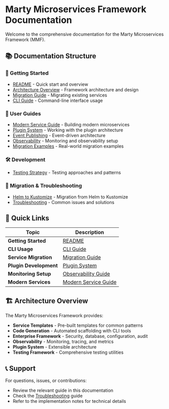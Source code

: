 # Marty Microservices Framework Documentation

Welcome to the comprehensive documentation for the Marty Microservices Framework (MMF).

## 📚 Documentation Structure

### 🚀 Getting Started
- [README](../README.md) - Quick start and overview
- [Architecture Overview](architecture.md) - Framework architecture and design
- [Migration Guide](guides/MIGRATION_GUIDE.md) - Migrating existing services
- [CLI Guide](guides/CLI_README.md) - Command-line interface usage

### 📖 User Guides
- [Modern Service Guide](guides/modern_service_guide.md) - Building modern microservices
- [Plugin System](guides/plugin-system.md) - Working with the plugin architecture
- [Event Publishing](guides/event-publishing-guide.md) - Event-driven architecture
- [Observability](guides/observability.md) - Monitoring and observability setup
- [Migration Examples](guides/MIGRATION_EXAMPLE.md) - Real-world migration examples

### 🛠️ Development
- [Testing Strategy](development/TESTING_STRATEGY.md) - Testing approaches and patterns

### 🔧 Migration & Troubleshooting
- [Helm to Kustomize](migration/HELM_TO_KUSTOMIZE.md) - Migration from Helm to Kustomize
- [Troubleshooting](migration/TROUBLESHOOTING.md) - Common issues and solutions

## 🎯 Quick Links

| Topic | Description |
|-------|-------------|
| **Getting Started** | [README](../README.md) |
| **CLI Usage** | [CLI Guide](guides/CLI_README.md) |
| **Service Migration** | [Migration Guide](guides/MIGRATION_GUIDE.md) |
| **Plugin Development** | [Plugin System](guides/plugin-system.md) |
| **Monitoring Setup** | [Observability Guide](guides/observability.md) |
| **Modern Services** | [Modern Service Guide](guides/modern_service_guide.md) |

## 🏗️ Architecture Overview

The Marty Microservices Framework provides:

- **Service Templates** - Pre-built templates for common patterns
- **Code Generation** - Automated scaffolding with CLI tools
- **Enterprise Framework** - Security, database, configuration, audit
- **Observability** - Monitoring, tracing, and metrics
- **Plugin System** - Extensible architecture
- **Testing Framework** - Comprehensive testing utilities

## 📞 Support

For questions, issues, or contributions:
- Review the relevant guide in this documentation
- Check the [Troubleshooting](migration/TROUBLESHOOTING.md) guide
- Refer to the implementation notes for technical details
